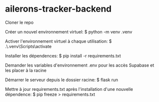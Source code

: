 # ailerons-tracker-backend


Cloner le repo

Créer un nouvel environnement virtuel: $ python -m venv .venv

Activer l'environnement virtuel à chaque utilisation: $ .\\.venv\Scripts\activate

Installer les dépendences: $ pip install -r requirements.txt

Demander les variables d'environnement .env pour les accès Supabase et les placer à la racine

Démarrer le serveur depuis le dossier racine: $ flask run

Mettre à jour requirements.txt après l'installation d'une nouvelle dépendence: $ pip freeze > requirements.txt

